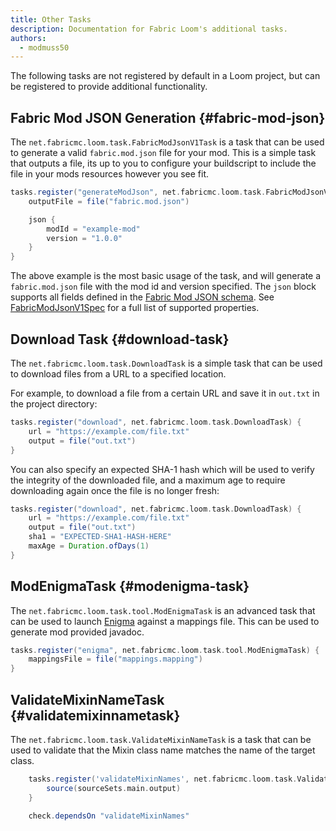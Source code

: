 ```yaml
---
title: Other Tasks
description: Documentation for Fabric Loom's additional tasks.
authors:
  - modmuss50
---
```


The following tasks are not registered by default in a Loom project, but can be registered to provide additional functionality.

## Fabric Mod JSON Generation {#fabric-mod-json}

The `net.fabricmc.loom.task.FabricModJsonV1Task` is a task that can be used to generate a valid `fabric.mod.json` file for your mod. This is a simple task that outputs a file, its up to you to configure your buildscript to include the file in your mods resources however you see fit.

```groovy
tasks.register("generateModJson", net.fabricmc.loom.task.FabricModJsonV1Task) {
    outputFile = file("fabric.mod.json")

    json {
        modId = "example-mod"
        version = "1.0.0"
    }
}
```

The above example is the most basic usage of the task, and will generate a `fabric.mod.json` file with the mod id and version specified. The `json` block supports all fields defined in the [Fabric Mod JSON schema](https://fabricmc.net/wiki/documentation:fabric_mod_json). See [FabricModJsonV1Spec](https://github.com/FabricMC/fabric-loom/blob/dev/1.12/src/main/java/net/fabricmc/loom/api/fmj/FabricModJsonV1Spec.java) for a full list of supported properties.

## Download Task {#download-task}

The `net.fabricmc.loom.task.DownloadTask` is a simple task that can be used to download files from a URL to a specified location.

For example, to download a file from a certain URL and save it in `out.txt` in the project directory:

```groovy
tasks.register("download", net.fabricmc.loom.task.DownloadTask) {
    url = "https://example.com/file.txt"
    output = file("out.txt")
}
```

You can also specify an expected SHA-1 hash which will be used to verify the integrity of the downloaded file, and a maximum age to require downloading again once the file is no longer fresh:

```groovy
tasks.register("download", net.fabricmc.loom.task.DownloadTask) {
    url = "https://example.com/file.txt"
    output = file("out.txt")
    sha1 = "EXPECTED-SHA1-HASH-HERE"
    maxAge = Duration.ofDays(1)
}
```

## ModEnigmaTask {#modenigma-task}

The `net.fabricmc.loom.task.tool.ModEnigmaTask` is an advanced task that can be used to launch [Enigma](https://github.com/FabricMC/Enigma) against a mappings file. This can be used to generate mod provided javadoc.

```groovy
tasks.register("enigma", net.fabricmc.loom.task.tool.ModEnigmaTask) {
    mappingsFile = file("mappings.mapping")
}
```

## ValidateMixinNameTask {#validatemixinnametask}

The `net.fabricmc.loom.task.ValidateMixinNameTask` is a task that can be used to validate that the Mixin class name matches the name of the target class.

```groovy
    tasks.register('validateMixinNames', net.fabricmc.loom.task.ValidateMixinNameTask) {
        source(sourceSets.main.output)
    }

    check.dependsOn "validateMixinNames"
```
